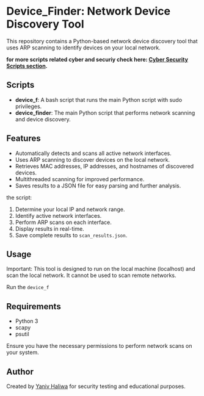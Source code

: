 # Device_Finder: Network Device Discovery Tool

This repository contains a Python-based network device discovery tool that uses ARP scanning to identify devices on your local network.

**for more scripts related cyber and securiy check here: [Cyber Security Scripts section](https://github.com/YanivHaliwa/Linux-Stuff/blob/master/readme.md#cyber-security-scripts).**

## Scripts

- **device_f**: A bash script that runs the main Python script with sudo privileges.
- **device_finder**: The main Python script that performs network scanning and device discovery.

## Features

- Automatically detects and scans all active network interfaces.
- Uses ARP scanning to discover devices on the local network.
- Retrieves MAC addresses, IP addresses, and hostnames of discovered devices.
- Multithreaded scanning for improved performance.
- Saves results to a JSON file for easy parsing and further analysis.

the script:
1. Determine your local IP and network range.
2. Identify active network interfaces.
3. Perform ARP scans on each interface.
4. Display results in real-time.
5. Save complete results to `scan_results.json`.

## Usage
Important: This tool is designed to run on the local machine (localhost) and scan the local network. It cannot be used to scan remote networks.

Run the `device_f`  

## Requirements

- Python 3
- scapy
- psutil

Ensure you have the necessary permissions to perform network scans on your system.

## Author

Created by [Yaniv Haliwa](https://github.com/YanivHaliwa) for security testing and educational purposes.



